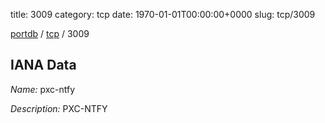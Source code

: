 title: 3009
category: tcp
date: 1970-01-01T00:00:00+0000
slug: tcp/3009

[portdb](/) / [tcp](/category/tcp.html) / 3009


## IANA Data

_Name:_ pxc-ntfy

_Description:_ PXC-NTFY

